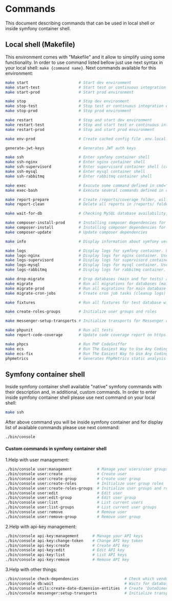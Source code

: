 # Commands
This document describing commands that can be used in local shell or inside symfony container shell.

## Local shell (Makefile)
This environment comes with "Makefile" and it allow to simplify using some functionality.
In order to use command listed bellow just use next syntax in your local shell: `make {command name}`.
Next commands available for this environment:
```bash
make start                      # Start dev environment
make start-test                 # Start test or continuous integration environment
make start-prod                 # Start prod environment

make stop                       # Stop dev environment
make stop-test                  # Stop test or continuous integration environment
make stop-prod                  # Stop prod environment

make restart                    # Stop and start dev environment
make restart-test               # Stop and start test or continuous integration environment
make restart-prod               # Stop and start prod environment

make env-prod                   # Create cached config file .env.local.php (usually for prod environment)

generate-jwt-keys               # Generates JWT auth keys

make ssh                        # Enter symfony container shell
make ssh-nginx                  # Enter nginx container shell
make ssh-supervisord            # Enter supervisord container shell (cron jobs running there, etc...)
make ssh-mysql                  # Enter mysql container shell
make ssh-rabbitmq               # Enter rabbitmq container shell

make exec                       # Exucute some command defined in cmd="..." variable inside symfony container shell
make exec-bash                  # Execute several commands defined in cmd="..." variable inside symfony container shell

make report-prepare             # Create /reports/coverage folder, will be used for report after running tests
make report-clean               # Delete all reports in /reports/ folder

make wait-for-db                # Checking MySQL database availability, currently using for CircleCI (see /.circleci folder)

make composer-install-prod      # Installing composer dependencies for prod environment (without dev tools)
make composer-install           # Installing composer dependencies for dev environment
make composer-update            # Update composer dependencies

make info                       # Display information about symfony version and php version

make logs                       # Display logs for symfony container. Use ctrl+c in order to exit
make logs-nginx                 # Display logs for nginx container. Use ctrl+c in order to exit
make logs-supervisord           # Display logs for supervisord container. Use ctrl+c in order to exit
make logs-mysql                 # Display logs for mysql container. Use ctrl+c in order to exit
make logs-rabbitmq              # Display logs for rabbitmq container. Use ctrl+c in order to exit

make drop-migrate               # Drop databases (main and for tests) and run all migrations
make migrate                    # Run all migrations for databases (main and for tests)
make migrate-prod               # Run all migrations for main database
make migrate-cron-jobs          # Create cron job tasks (cleanup logs)

make fixtures                   # Run all fixtures for test database without --append option (tables will be dropped and recreated)

make create-roles-groups        # Initialize user groups and roles

make messenger-setup-transports # Initialize transports for Messenger component

make phpunit                    # Run all tests
make report-code-coverage       # Update code coverage report on https://coveralls.io (COVERALLS_REPO_TOKEN should be set on CI side)

make phpcs                      # Run PHP CodeSniffer
make ecs                        # Run The Easiest Way to Use Any Coding Standard
make ecs-fix                    # Run The Easiest Way to Use Any Coding Standard to fix issues
phpmetrics                      # Generates PhpMetrics static analysis
```

## Symfony container shell
Inside symfony container shell available "native" symfony commands with their description and, in additional, custom commands.
In order to enter inside symfony container shell please use next command on your local shell:
```bash
make ssh
```
After above command you will be inside symfony container and for display list of available commands please use next command:
```bash
./bin/console
```
#### Custom commands in symfony container shell
1.Help with user management:
```bash
./bin/console user:management           # Manage your users/user groups
./bin/console user:create               # Create user
./bin/console user:create-group         # Create user group
./bin/console user:create-roles         # Initialize user group roles
./bin/console user:create-roles-groups  # Initialize user groups and roles
./bin/console user:edit                 # Edit user
./bin/console user:edit-group           # Edit user group
./bin/console user:list                 # List current users
./bin/console user:list-groups          # List current user groups
./bin/console user:remove               # Remove user
./bin/console user:remove-group         # Remove user group
```
2.Help with api-key management:
```bash
./bin/console api-key:management      # Manage your API keys
./bin/console api-key:change-token    # Change API key token
./bin/console api-key:create          # Create API key
./bin/console api-key:edit            # Edit API key
./bin/console api-key:list            # List API keys
./bin/console api-key:remove          # Remove API key
```
3.Help with other things:
```bash
./bin/console check-dependencies                    # Check which vendor dependencies has updates
./bin/console db:wait                               # Waits for database availability (2 mins max)
./bin/console utils:create-date-dimension-entities  # Create 'DateDimension' entities
./bin/console messenger:setup-transports            # Initialize transports for Messenger component
```
